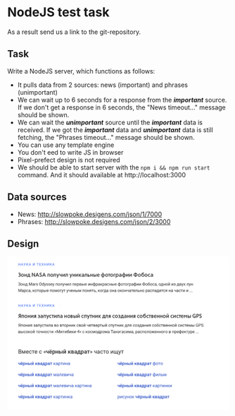 
# NodeJS test task

As a result send us a link to the git-repository.

## Task 

Write a NodeJS server, which functions as follows:
- It pulls data from 2 sources: news (important) and phrases (unimportant)
- We can wait up to 6 seconds for a response from the ***important*** source. If we don't get a response in 6 seconds, the "News timeout..." message should be shown.
- We can wait the ***unimportant*** source until the ***important*** data is received. If we got the ***important***  data and ***unimportant*** data is still fetching, the "Phrases timeout..." message should be shown.
- You can use any template engine
- You don't eed to write JS in browser
- Pixel-prefect design is not required
- We should be able to start server with the ```npm i && npm run start``` command. And it should available at http://localhost:3000

## Data sources
- News: http://slowpoke.desigens.com/json/1/7000 
- Phrases: http://slowpoke.desigens.com/json/2/3000

## Design

![](design.png)
